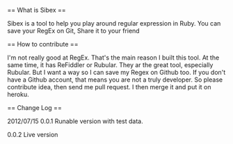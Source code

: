== What is Sibex ==

Sibex is a tool to help you play around regular expression in Ruby. You can save your RegEx on Git, Share it to your friend

== How to contribute ==

I'm not really good at RegEx. That's the main reason I built this tool. At the same time, it has ReFiddler or Rubular. They ar the
great tool, especially Rubular. But I want a way so I can save my Regex on Github too. If you don't have a Github account, that means
you are not a truly developer. So please contribute idea, then send me pull request. I then merge it and put it on heroku.

== Change Log ==

2012/07/15 
0.0.1 Runable version with test data.

0.0.2 Live version